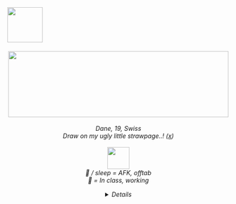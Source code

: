 <img width="80" src="https://web.archive.org/web/20091027060957/http://www.geocities.com/phnyxrayn/weedmexplore.gif">

<h6 align="center">                         
  <img  width="500" height="150" src="https://web.archive.org/web/20090728115814/http://uk.geocities.com/therealchongybaby/spacebg.gif" /> <br> <br> 
  <em> Dane, 19, Swiss <br>
  Draw on my ugly little strawpage..! (<a href="https://1-900-490-freak.straw.page/">x</a>) <br> <br>
  <img  width="50" src="https://web.archive.org/web/20090727160436/http://www.geocities.com/dr_tigger/smoking-skull.gif" /> <br>
  🌙 / sleep = AFK, offtab <br> 
  🚫 = In class, working <br>
<img  width="15" src="https://web.archive.org/web/20091026232923/http://www.geocities.com/Tokyo/Market/7773/star.gif" /> <br>
    <details>
Locations: spawn or docks <br>
Skins I have: Oneyplays, Smiling Friend, Dan VS, Rockafire Explosion, BR BA + BCS, Trailer Park Boys, Ren & Stimpy, Treasure Island (1988), Clone High, DHMIS, TF2, The Beatles, SOAD, Frank Zappa
    </details>
</h6>


<!---
1-900-490-freak/1-900-490-freak is a ✨ special ✨ repository because its `README.md` (this file) appears on your GitHub profile.
You can click the Preview link to take a look at your changes.
--->
